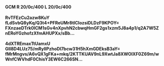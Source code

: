 #### GCM R 20/0c/400 L 20/0c/400
**RvTFEzCu2azw8KuY**<br/>**fLdSvbQ8yKq/Q3t4+PFReUMr8tIClozsiDLDzF9KPOY=**<br/>**FXnzaeDTrk0lCM1sGv4nXpvhN2cbwqHmGF2gs1xzm5J8a4p1/q2A7W5ZnERoYGzhofzXfmAHUPXx/sBb...**<br/><br/>
**4dXTREmaxTtUamxU**<br/>**GlI8D4LUz75/mRyIlPzhoDl7bcw31H5hXmGDEksB3aY=**<br/>**fMrMngvs/A6vQX1gFKa+mkq/2KTTKUAV9nL9XwtJa8XWOlXF0Z69m/wWnfCWVhdF0ChisY3EW6C266SN...**